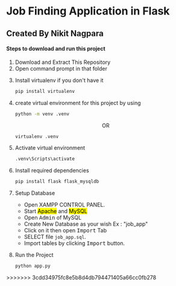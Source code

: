 <h1>Job Finding Application in Flask</h1>
<h2>Created By Nikit Nagpara</h2>
<h4>Steps to download and run this project</h4>
<ol start="1">
<li>Download and Extract This Repository</li>
<li>Open command prompt in that folder</li>
<li><p>Install virtualenv if you don't have it</p>  
    
```bash
pip install virtualenv
```

</li>
<li><p>create virtual environment for this project by using</p>

```bash
python -m venv .venv
```
<p align="center">OR</p>

```bash
virtualenv .venv
```
</li>
<li>
<p>Activate virtual environment</p>

```bash
.venv\Scripts\activate
```
</li>
<li>
<p>Install required dependencies</p>
    
```bash
pip install flask flask_mysqldb
```
</li>
<li>
<p>Setup Database</p>
<ul>
<li>Open XAMPP CONTROL PANEL.</li>
<li>Start <mark>Apache</mark> and <mark>MySQL</mark></li>
<li>Open <kbd>Admin</kbd> of MySQL</li>
<li>Create New Database as your wish Ex : "job_app"</li>
<li>Click on it then open <kbd>Import</kbd> Tab </li>
<li>SELECT file <code>job_app.sql</code>.
<li>Import tables by clicking <kbd>Import</kbd> button.</li>
</ul>
</li>
<li>
<p>Run the Project</p>

```bash
python app.py
```
</li>

</ol>
>>>>>>> 3cdd34975fc8e5b8d4db794471405a66cc0fb278
